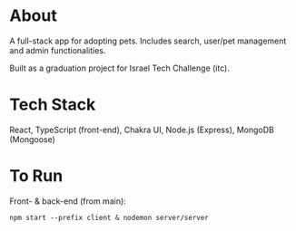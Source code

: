 # About
A full-stack app for adopting pets. Includes search, user/pet management and admin functionalities.

Built as a graduation project for Israel Tech Challenge (itc).

# Tech Stack
React, TypeScript (front-end), Chakra UI, Node.js (Express), MongoDB (Mongoose)

# To Run
Front- & back-end (from main):

```
npm start --prefix client & nodemon server/server
```